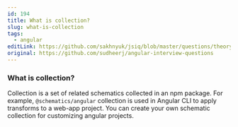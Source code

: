 ```yaml
---
id: 194
title: What is collection?
slug: what-is-collection
tags:
  - angular
editLink: https://github.com/sakhnyuk/jsiq/blob/master/questions/theory/angular/194.md
original: https://github.com/sudheerj/angular-interview-questions
---
```


### What is collection?

Collection is a set of related schematics collected in an npm package. For example, `@schematics/angular` collection is used in Angular CLI to apply transforms to a web-app project. You can create your own schematic collection for customizing angular projects.